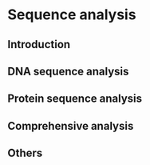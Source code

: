 # Sequence analysis



## Introduction

## DNA sequence analysis

## Protein sequence analysis

## Comprehensive analysis

## Others
